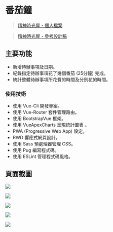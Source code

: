 # 番茄鐘

> [精神時光屋 - 個人檔案](https://challenge.thef2e.com/user/4146?schedule=4558)

> [精神時光屋 - 參考設計稿](https://challenge.thef2e.com/user/1461?schedule=2559#works-2559)

## 主要功能
- 新增待辦事項及日期。
- 紀錄指定待辦事項花了幾個番茄 (25分鐘) 完成。
- 統計整體待辦事項所花費的時間及分別花的時間。

### 使用技術
- 使用 Vue-Cli 開發專案。
- 使用 Vue-Router 套件管理路由。
- 使用 BootstrapVue 框架。
- 使用 VueApexCharts 呈現統計圖表 。
- PWA (Progressive Web App) 設定。
- RWD 響應式網頁設計。
- 使用 Sass 預處理器管理 CSS。
- 使用 Pug 編寫程式碼。
- 使用 ESLint 管理程式碼風格。

## 頁面截圖

![](https://i.imgur.com/vNQxvx1.png)

![](https://i.imgur.com/0qD7S7O.png)

![](https://i.imgur.com/DnqAbAh.png)

![](https://i.imgur.com/bNL2SlV.png)

![](https://i.imgur.com/3pfRMHM.png)
